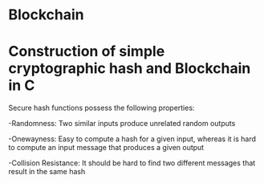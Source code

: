 # Blockchain

# Construction of simple cryptographic hash and Blockchain in C

Secure hash functions possess the following properties: 

  -Randomness: Two similar inputs produce unrelated random outputs
  
  -Onewayness: Easy to compute a hash for a given input, whereas it is hard to compute an input message that produces a given output
  
  -Collision Resistance: It should be hard to find two different messages that result in the same hash
  
  
  
  
